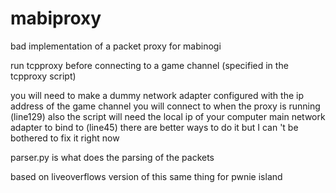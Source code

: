 # mabiproxy
bad implementation of a packet proxy for mabinogi

run tcpproxy before connecting to a game channel (specified in the tcpproxy script)

you will need to make a dummy network adapter configured with the ip address of the game channel you will connect to when the proxy is running (line129)
also the script will need the local ip of your computer main network adapter to bind to (line45)
there are better ways to do it but I can 't be bothered to fix it right now

parser.py is what does the parsing of the packets

based on liveoverflows version of this same thing for pwnie island

